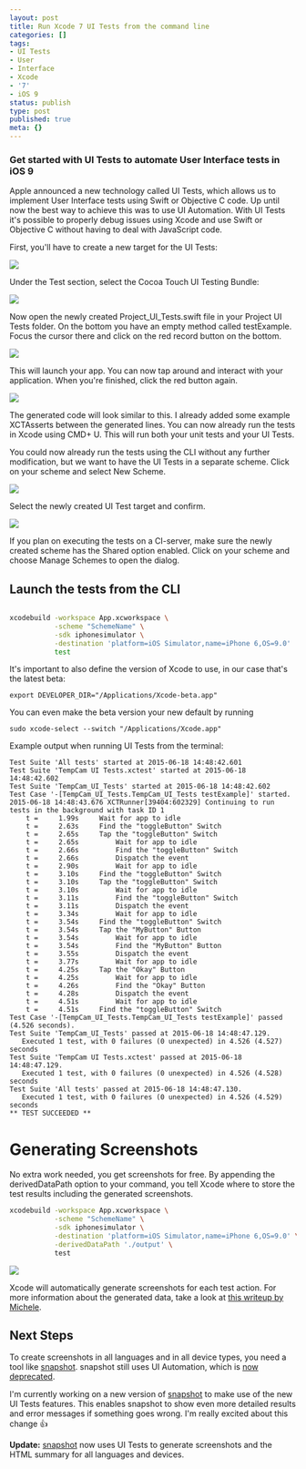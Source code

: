 ```yaml
---
layout: post
title: Run Xcode 7 UI Tests from the command line
categories: []
tags:
- UI Tests
- User
- Interface
- Xcode
- '7'
- iOS 9
status: publish
type: post
published: true
meta: {}
---
```


### Get started with UI Tests to automate User Interface tests in iOS 9


Apple announced a new technology called 
UI Tests, which allows us to implement User Interface tests using Swift or Objective C code. Up until now the best way to achieve this was to use UI Automation. With 
UI Tests it's possible to properly debug issues using Xcode and use Swift or Objective C without having to deal with JavaScript code.

First, you'll have to create a new target for the UI Tests:
  
      
![](/squarespace_images/static_545299aae4b0e9514fe30c95_54529a29e4b025a90f45cc50_5582724de4b043e244cee6da_1434612307903__img.png_)
  


Under the 
Test section, select the 
Cocoa Touch UI Testing Bundle:
  
      
![](/squarespace_images/static_545299aae4b0e9514fe30c95_54529a29e4b025a90f45cc50_55827527e4b0472245d306c9_1434613037861__img.png_)
  


Now open the newly created 
Project_UI_Tests.swift file in your 
Project UI Tests folder. On the bottom you have an empty method called 
testExample. Focus the cursor there and click on the red record button on the bottom.
  
      
![](/squarespace_images/static_545299aae4b0e9514fe30c95_54529a29e4b025a90f45cc50_5582755ae4b0a5db48a7ae52_1434613085131__img.png_)
  


This will launch your app. You can now tap around and interact with your application. When you're finished, click the red button again. 
  
      
![](/squarespace_images/static_545299aae4b0e9514fe30c95_54529a29e4b025a90f45cc50_558275f7e4b0be63c47a3823_1434613247689__img.png_)
  


The generated code will look similar to this. I already added some example 
XCTAsserts between the generated lines. You can now already run the tests in Xcode using 
CMD+
U. This will run both your unit tests and your UI Tests.

You could now already run the tests using the CLI without any further modification, but we want to have the UI Tests in a separate scheme. Click on your scheme and select 
New Scheme.
  
      
![](/squarespace_images/static_545299aae4b0e9514fe30c95_54529a29e4b025a90f45cc50_55827650e4b043e244cef13d_1434613331340__img.png_)
  


Select the newly created UI Test target and confirm.
  
      
![](/squarespace_images/static_545299aae4b0e9514fe30c95_54529a29e4b025a90f45cc50_558276a3e4b0f09e120af58f_1434613414825__img.png_)
  


If you plan on executing the tests on a CI-server, make sure the newly created scheme has the 
Shared option enabled. Click on your scheme and choose 
Manage Schemes to open the dialog.

## Launch the tests from the CLI

```sh

xcodebuild -workspace App.xcworkspace \
           -scheme "SchemeName" \
           -sdk iphonesimulator \
           -destination 'platform=iOS Simulator,name=iPhone 6,OS=9.0'
           test
```


It's important to also define the version of Xcode to use, in our case that's the latest beta:

```
export DEVELOPER_DIR="/Applications/Xcode-beta.app"
```


You can even make the beta version your new default by running

```
sudo xcode-select --switch "/Applications/Xcode.app"
```

Example output when running UI Tests from the terminal:
```
Test Suite 'All tests' started at 2015-06-18 14:48:42.601
Test Suite 'TempCam UI Tests.xctest' started at 2015-06-18 14:48:42.602
Test Suite 'TempCam_UI_Tests' started at 2015-06-18 14:48:42.602
Test Case '-[TempCam_UI_Tests.TempCam_UI_Tests testExample]' started.
2015-06-18 14:48:43.676 XCTRunner[39404:602329] Continuing to run tests in the background with task ID 1
    t =     1.99s     Wait for app to idle
    t =     2.63s     Find the "toggleButton" Switch
    t =     2.65s     Tap the "toggleButton" Switch
    t =     2.65s         Wait for app to idle
    t =     2.66s         Find the "toggleButton" Switch
    t =     2.66s         Dispatch the event
    t =     2.90s         Wait for app to idle
    t =     3.10s     Find the "toggleButton" Switch
    t =     3.10s     Tap the "toggleButton" Switch
    t =     3.10s         Wait for app to idle
    t =     3.11s         Find the "toggleButton" Switch
    t =     3.11s         Dispatch the event
    t =     3.34s         Wait for app to idle
    t =     3.54s     Find the "toggleButton" Switch
    t =     3.54s     Tap the "MyButton" Button
    t =     3.54s         Wait for app to idle
    t =     3.54s         Find the "MyButton" Button
    t =     3.55s         Dispatch the event
    t =     3.77s         Wait for app to idle
    t =     4.25s     Tap the "Okay" Button
    t =     4.25s         Wait for app to idle
    t =     4.26s         Find the "Okay" Button
    t =     4.28s         Dispatch the event
    t =     4.51s         Wait for app to idle
    t =     4.51s     Find the "toggleButton" Switch
Test Case '-[TempCam_UI_Tests.TempCam_UI_Tests testExample]' passed (4.526 seconds).
Test Suite 'TempCam_UI_Tests' passed at 2015-06-18 14:48:47.129.
   Executed 1 test, with 0 failures (0 unexpected) in 4.526 (4.527) seconds
Test Suite 'TempCam UI Tests.xctest' passed at 2015-06-18 14:48:47.129.
   Executed 1 test, with 0 failures (0 unexpected) in 4.526 (4.528) seconds
Test Suite 'All tests' passed at 2015-06-18 14:48:47.130.
   Executed 1 test, with 0 failures (0 unexpected) in 4.526 (4.529) seconds
** TEST SUCCEEDED **
```

# Generating Screenshots


No extra work needed, you get screenshots for free. By appending the 
derivedDataPath option to your command, you tell Xcode where to store the test results including the generated screenshots.

```sh
xcodebuild -workspace App.xcworkspace \
           -scheme "SchemeName" \
           -sdk iphonesimulator \
           -destination 'platform=iOS Simulator,name=iPhone 6,OS=9.0' \
           -derivedDataPath './output' \
           test
```

  
      
![](/squarespace_images/static_545299aae4b0e9514fe30c95_54529a29e4b025a90f45cc50_55828e88e4b0dd959fce10f8_1434619538440__img.png_)
  


Xcode will automatically generate screenshots for each test action. For more information about the generated data, take a look at 
[this writeup by Michele](http://michele.io/test-logs-in-xcode).

## Next Steps


To create screenshots in all languages and in all device types, you need a tool like 
[snapshot](https://fastlane.tools/snapshot). snapshot still uses UI Automation, which is 
[now deprecated](https://twitter.com/3lvis/status/609333789874106368).

I'm currently working on a new version of 
[snapshot](https://fastlane.tools/snapshot) to make use of the new UI Tests features. This enables snapshot to show even more detailed results and error messages if something goes wrong. I'm really excited about this change 👍

**Update:** [snapshot](https://fastlane.tools/snapshot) now uses UI Tests to generate screenshots and the HTML summary for all languages and devices.
